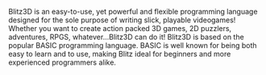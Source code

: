Blitz3D is an easy-to-use, yet powerful and flexible programming language designed for the sole purpose of writing slick, playable videogames! Whether you want to create action packed 3D games, 2D puzzlers, adventures, RPGS, whatever...Blitz3D can do it! Blitz3D is based on the popular BASIC programming language. BASIC is well known for being both easy to learn and to use, making Blitz ideal for beginners and more experienced programmers alike.
